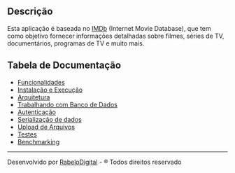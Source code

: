 ## Descrição

Esta aplicação é baseada no [IMDb](https://www.imdb.com/) (Internet Movie Database), que tem como objetivo fornecer informações detalhadas sobre filmes, séries de TV, documentários, programas de TV e muito mais.

## Tabela de Documentação

- [Funcionalidades](docs/introduction.md)
- [Instalação e Execução](docs/installing-and-running.md)
- [Arquitetura](docs/architecture.md)
- [Trabalhando com Banco de Dados](docs/database.md)
- [Autenticação](docs/auth.md)
- [Serialização de dados](docs/serialization.md)
- [Upload de Arquivos](docs/file-uploading.md)
- [Testes](docs/tests.md)
- [Benchmarking](docs/benchmarking.md)

---
Desenvolvido por [RabeloDigital](https://rabelodigital.com/) -  ® Todos direitos reservado
